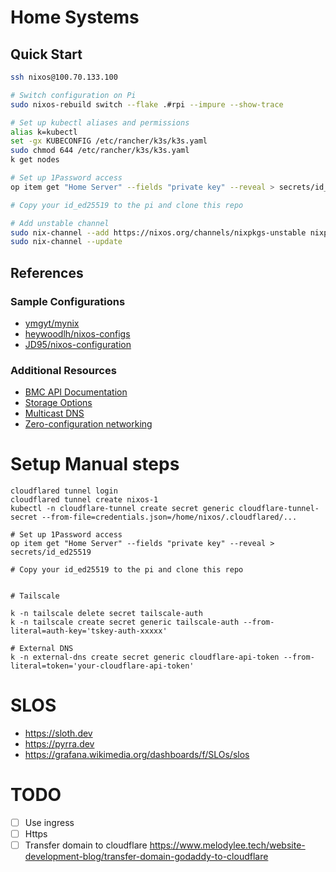 # Home Systems

## Quick Start

```bash
ssh nixos@100.70.133.100

# Switch configuration on Pi
sudo nixos-rebuild switch --flake .#rpi --impure --show-trace

# Set up kubectl aliases and permissions
alias k=kubectl
set -gx KUBECONFIG /etc/rancher/k3s/k3s.yaml
sudo chmod 644 /etc/rancher/k3s/k3s.yaml
k get nodes

# Set up 1Password access
op item get "Home Server" --fields "private key" --reveal > secrets/id_ed25519

# Copy your id_ed25519 to the pi and clone this repo

# Add unstable channel
sudo nix-channel --add https://nixos.org/channels/nixpkgs-unstable nixpkgs-unstable
sudo nix-channel --update
```

## References

### Sample Configurations
- [ymgyt/mynix](https://github.com/ymgyt/mynix/blob/main/homeserver/modules/kubernetes/master.nix)
- [heywoodlh/nixos-configs](https://github.com/heywoodlh/nixos-configs/blob/master/nixos/roles/kubevirt-master.nix)
- [JD95/nixos-configuration](https://github.com/JD95/nixos-configuration/blob/main/containers/kube-master/flake.nix)

### Additional Resources
- [BMC API Documentation](https://docs.turingpi.com/docs/turing-pi2-bmc-api#flash--firmware)
- [Storage Options](https://docs.turingpi.com/docs/turing-pi2-kubernetes-cluster-storage#option-2-the-longhorn)
- [Multicast DNS](https://en.wikipedia.org/wiki/Multicast_DNS)
- [Zero-configuration networking](https://en.wikipedia.org/wiki/Zero-configuration_networking#DNS-SD)


# Setup Manual steps

```
cloudflared tunnel login
cloudflared tunnel create nixos-1
kubectl -n cloudflare-tunnel create secret generic cloudflare-tunnel-secret --from-file=credentials.json=/home/nixos/.cloudflared/...  

# Set up 1Password access
op item get "Home Server" --fields "private key" --reveal > secrets/id_ed25519

# Copy your id_ed25519 to the pi and clone this repo


# Tailscale

k -n tailscale delete secret tailscale-auth 
k -n tailscale create secret generic tailscale-auth --from-literal=auth-key='tskey-auth-xxxxx'

# External DNS
k -n external-dns create secret generic cloudflare-api-token --from-literal=token='your-cloudflare-api-token'
```

# SLOS

- https://sloth.dev
- https://pyrra.dev
- https://grafana.wikimedia.org/dashboards/f/SLOs/slos


# TODO

- [ ] Use ingress
- [ ] Https
- [ ] Transfer domain to cloudflare https://www.melodylee.tech/website-development-blog/transfer-domain-godaddy-to-cloudflare